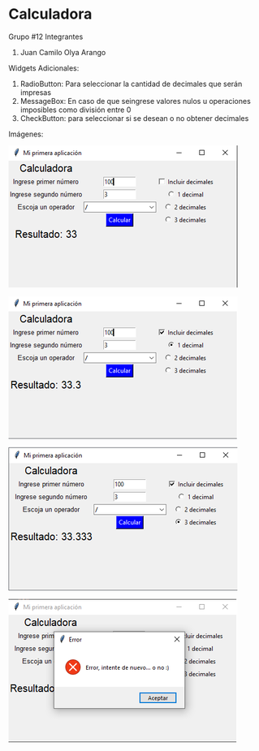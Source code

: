 # Calculadora
Grupo #12
Integrantes
1. Juan Camilo Olya Arango

Widgets Adicionales:

1. RadioButton: Para seleccionar la cantidad de decimales que serán impresas
2. MessageBox: En caso de que seingrese valores nulos u operaciones imposibles como división entre 0
3. CheckButton: para seleccionar si se desean o no obtener decimales

Imágenes:

![calculo_simple](calculadora.png)

![decimales1](decimales_1.png)

![decimales2](decimales_2.png)

![error](error.png)
